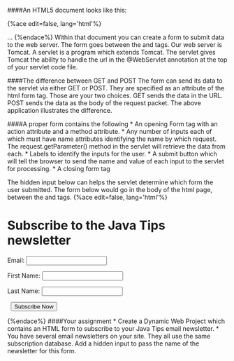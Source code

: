 <!--djw: done-->
####An HTML5 document looks like this:

{%ace edit=false, lang='html'%}
<!DOCTYPE html>
<html lang="en">
<head>
<meta charset="utf-8"/>
<link href="css/some-stylesheet.css" rel="stylesheet"/>
<script src="scripts/some-script.js">
</script>
</head>
<body>
...
</body>
</html>
{%endace%}
Within that document you can create a form to submit data to the web server. The form goes between the <body> and </body> tags. Our web server is Tomcat. A servlet is a program which extends Tomcat. The servlet gives Tomcat the ability to handle the url in the @WebServlet annotation at the top of your servlet code file.

####The difference between GET and POST
The form can send its data to the servlet via either GET or POST. They are specified as an attribute of the html form tag. Those are your two choices. GET sends the data in the URL. POST sends the data as the body of the request packet. The above application illustrates the difference.
<div style="page-break-after: always;"></div>
####A proper form contains the following
* An opening Form tag with an action attribute and a method attribute.
* Any number of inputs each of which must have name attributes identifying the name by which request. The request.getParameter() method in the servlet will retrieve the data from each.
* Labels to identify the inputs for the user.
* A submit button which will tell the browser to send the name and value of each input to the servlet for processing. 
* A closing form tag
 
The hidden input below can helps the servlet determine which form the user submitted.
The form below would go in the body of the html page, between the <body> and </body> tags.
{%ace edit=false, lang='html'%}
<h1>Subscribe to the Java Tips newsletter</h1>
<form action="ProcessSubscriptions" method="post">
<!-- hidden input to let servlet know which form was used -->
 <input type="hidden" name="listName" value="Java Tips">
<label>Email:</label>
 <input type="email" name="email" required><br>
 
<label>First Name:</label>
 <input type="text" name="firstName" required><br>

<label>Last Name:</label>
 <input type="text" name="lastName" required><br>

<label>&nbsp;</label>
<input type="submit" value="Subscribe Now" id="submit">
</form>
{%endace%}
####Your assignment
* Create a Dynamic Web Project which contains an HTML form to subscribe to your Java Tips email newsletter. 
* You have several email newsletters on your site. They all use the same subscription database. Add a hidden input to pass the name of the newsletter for this form.